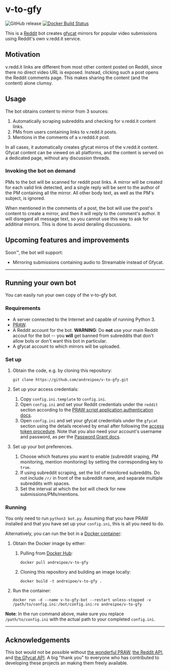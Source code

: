 # v-to-gfy

![GitHub release](https://img.shields.io/github/release/andreipoe/v-to-gfy.svg) [![Docker Build Status](https://img.shields.io/docker/build/andreipoe/v-to-gfy.svg)](https://hub.docker.com/r/andreipoe/v-to-gfy/)

This is a [Reddit](https://reddit.com) bot creates [gfycat](https://gfycat.com/) mirrors for popular video submissions using Reddit's own v.redd.it service.

## Motivation

v.redd.it links are different from most other content posted on Reddit, since there no direct video URL is exposed. Instead, clicking such a post opens the Reddit comments page. This makes sharing the content (and the content) alone clumsy.

## Usage

The bot obtains content to mirror from 3 sources:

1. Automatically scraping subreddits and checking for v.redd.it content links.
2. PMs from users containing links to v.redd.it posts.
3. Mentions in the comments of a v.reddd.it post.

In all cases, it automatically creates gfycat mirros of the v.redd.it content. Gfycat content can be viewed on all platforms, and the content is served on a dedicated page, without any discussion threads.

### Invoking the bot on demand

PMs to the bot will be scanned for reddit post links. A mirror will be created for each valid link detected, and a single reply will be sent to the author of the PM containing all the mirror. All other body text, as well as the PM's subject, is ignored.

When mentioned in the comments of a post, the bot will use the post's content to create a mirror, and then it will reply to the comment's author. It will disregard all message text, so you cannot use this way to ask for additinal mirrors. This is done to avoid derailing discussions.

## Upcoming features and improvements

Soon™, the bot will support:

* Mirroring submissions containing audio to Streamable instead of Gfycat.

---------------------------------------

## Running your own bot

You can easily run your own copy of the v-to-gfy bot.

### Requirements

* A server connected to the Internet and capable of running Python 3.
* [PRAW](http://praw.readthedocs.io/en/latest/getting_started/installation.html).
* A Reddit account for the bot. **WARNING**: Do **not** use your main Reddit accout for the bot -- you **will** get banned from subreddits that don't allow bots or don't want this bot in particular.
* A gfycat account to which mirrors will be uploaded.

### Set up

1. Obtain the code, e.g. by cloning this repository:

    ```
    git clone https://github.com/andreipoe/v-to-gfy.git
    ```

2. Set up your access credentials:
   1. Copy `config.ini.template` to `config.ini`.
   2. Open `config.ini` and set your Reddit credentials under the `reddit` section according to the [PRAW script application authentication docs](http://praw.readthedocs.io/en/latest/getting_started/authentication.html).
   3. Open `config.ini` and set your gfycat credentials under the `gfycat` section using the details received by email after following the [access token procedure](https://developers.gfycat.com/api/#quick-start). Note that you also need your account's username and password, as per the [Password Grant docs](https://developers.gfycat.com/api/#password-grant).
3. Set up your bot preferences.
    1. Choose which features you want to enable (subreddit sraping, PM monitoring, mention monitoring) by setting the corresponding key to `true`.
    2. If using subreddit scraping, set the list of monitored subreddits. Do not include `/r/` in front of the subreddit name, and separate multiple subreddits with spaces.
    3. Set the interval at which the bot will check for new submissions/PMs/mentions.

### Running

You only need to run `python3 bot.py`. Assuming that you have PRAW installed and that you have set up your `config.ini`, this is all you need to do.

Alternatively, you can run the bot in a [Docker container](https://www.docker.com/what-docker):

1. Obtain the Docker image by either:
    1. Pulling from [Docker Hub](https://hub.docker.com/r/andreipoe/v-to-gfy):

        ```
        docker pull andreipoe/v-to-gfy
        ```

    2. Cloning this repository and building an image locally:

        ```
        docker build -t andreipoe/v-to-gfy .
        ```

2. Run the container:

    ```
    docker run -d --name v-to-gfy-bot --restart unless-stopped -v /path/to/config.ini:/bot/config.ini:ro andreipoe/v-to-gfy
    ```

**Note**: In the run command above, make sure you replace `/path/to/config.ini` with the actual path to your completed `config.ini`.

---------------------------------------

## Acknowledgements

This bot would not be possible without [the wonderful PRAW](https://github.com/praw-dev/praw), [the Reddit API](https://www.reddit.com/dev/api), and [the Gfycat API](https://developers.gfycat.com/). A big "thank you" to everyone who has contributed to developing these projects an making them freely available.

